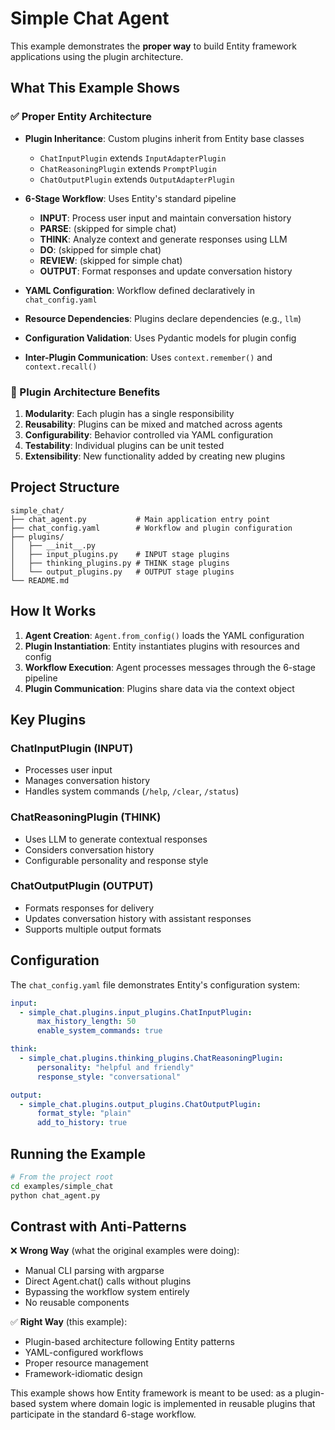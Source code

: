 # Simple Chat Agent

This example demonstrates the **proper way** to build Entity framework applications using the plugin architecture.

## What This Example Shows

### ✅ Proper Entity Architecture

- **Plugin Inheritance**: Custom plugins inherit from Entity base classes
  - `ChatInputPlugin` extends `InputAdapterPlugin`
  - `ChatReasoningPlugin` extends `PromptPlugin`
  - `ChatOutputPlugin` extends `OutputAdapterPlugin`

- **6-Stage Workflow**: Uses Entity's standard pipeline
  - **INPUT**: Process user input and maintain conversation history
  - **PARSE**: (skipped for simple chat)
  - **THINK**: Analyze context and generate responses using LLM
  - **DO**: (skipped for simple chat)
  - **REVIEW**: (skipped for simple chat)
  - **OUTPUT**: Format responses and update conversation history

- **YAML Configuration**: Workflow defined declaratively in `chat_config.yaml`
- **Resource Dependencies**: Plugins declare dependencies (e.g., `llm`)
- **Configuration Validation**: Uses Pydantic models for plugin config
- **Inter-Plugin Communication**: Uses `context.remember()` and `context.recall()`

### 🔧 Plugin Architecture Benefits

1. **Modularity**: Each plugin has a single responsibility
2. **Reusability**: Plugins can be mixed and matched across agents
3. **Configurability**: Behavior controlled via YAML configuration
4. **Testability**: Individual plugins can be unit tested
5. **Extensibility**: New functionality added by creating new plugins

## Project Structure

```
simple_chat/
├── chat_agent.py           # Main application entry point
├── chat_config.yaml        # Workflow and plugin configuration
├── plugins/
│   ├── __init__.py
│   ├── input_plugins.py    # INPUT stage plugins
│   ├── thinking_plugins.py # THINK stage plugins
│   └── output_plugins.py   # OUTPUT stage plugins
└── README.md
```

## How It Works

1. **Agent Creation**: `Agent.from_config()` loads the YAML configuration
2. **Plugin Instantiation**: Entity instantiates plugins with resources and config
3. **Workflow Execution**: Agent processes messages through the 6-stage pipeline
4. **Plugin Communication**: Plugins share data via the context object

## Key Plugins

### ChatInputPlugin (INPUT)
- Processes user input
- Manages conversation history
- Handles system commands (`/help`, `/clear`, `/status`)

### ChatReasoningPlugin (THINK)
- Uses LLM to generate contextual responses
- Considers conversation history
- Configurable personality and response style

### ChatOutputPlugin (OUTPUT)
- Formats responses for delivery
- Updates conversation history with assistant responses
- Supports multiple output formats

## Configuration

The `chat_config.yaml` file demonstrates Entity's configuration system:

```yaml
input:
  - simple_chat.plugins.input_plugins.ChatInputPlugin:
      max_history_length: 50
      enable_system_commands: true

think:
  - simple_chat.plugins.thinking_plugins.ChatReasoningPlugin:
      personality: "helpful and friendly"
      response_style: "conversational"

output:
  - simple_chat.plugins.output_plugins.ChatOutputPlugin:
      format_style: "plain"
      add_to_history: true
```

## Running the Example

```bash
# From the project root
cd examples/simple_chat
python chat_agent.py
```

## Contrast with Anti-Patterns

❌ **Wrong Way** (what the original examples were doing):
- Manual CLI parsing with argparse
- Direct Agent.chat() calls without plugins
- Bypassing the workflow system entirely
- No reusable components

✅ **Right Way** (this example):
- Plugin-based architecture following Entity patterns
- YAML-configured workflows
- Proper resource management
- Framework-idiomatic design

This example shows how Entity framework is meant to be used: as a plugin-based system where domain logic is implemented in reusable plugins that participate in the standard 6-stage workflow.
